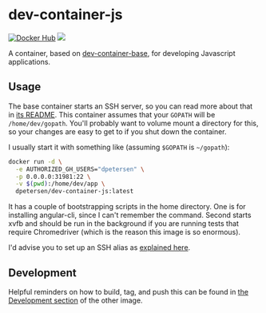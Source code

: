 # dev-container-js

[![Docker Hub](https://img.shields.io/badge/docker-ready-blue.svg)](https://registry.hub.docker.com/u/dpetersen/dev-container-js/)
[![](https://badge.imagelayers.io/dpetersen/dev-container-js.svg)](https://imagelayers.io/?images=dpetersen%2Fdev-container-js:latest,dpetersen%2Fdev-container-base:latest 'Get your own badge on imagelayers.io')

A container, based on [dev-container-base](https://github.com/dpetersen/dev-container-base), for developing Javascript applications.

## Usage

The base container starts an SSH server, so you can read more about that in [its README](https://github.com/dpetersen/dev-container-base). This container assumes that your `GOPATH` will be `/home/dev/gopath`. You'll probably want to volume mount a directory for this, so your changes are easy to get to if you shut down the container.

I usually start it with something like (assuming `$GOPATH` is `~/gopath`):

```bash
docker run -d \
  -e AUTHORIZED_GH_USERS="dpetersen" \
  -p 0.0.0.0:31981:22 \
  -v $(pwd):/home/dev/app \
  dpetersen/dev-container-js:latest
```

It has a couple of bootstrapping scripts in the home directory. One is for installing angular-cli, since I can't remember the command. Second starts xvfb and should be run in the background if you are running tests that require Chromedriver (which is the reason this image is so enormous).

I'd advise you to set up an SSH alias as [explained here](https://github.com/dpetersen/dev-container-base#connecting).

## Development

Helpful reminders on how to build, tag, and push this can be found in [the Development section](https://github.com/dpetersen/dev-container-base#development) of the other image.
